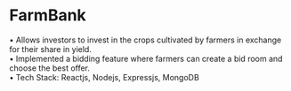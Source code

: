 # FarmBank
• Allows investors to invest in the crops cultivated by farmers in exchange for
their share in yield. <br>
• Implemented a bidding feature where farmers can create a bid room and
choose the best offer. <br>
• Tech Stack: Reactjs, Nodejs, Expressjs, MongoDB
